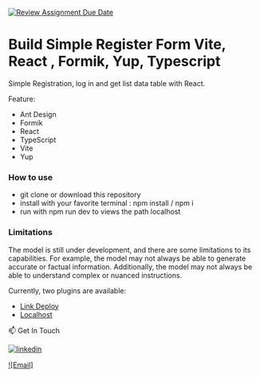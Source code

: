 [![Review Assignment Due Date](https://classroom.github.com/assets/deadline-readme-button-24ddc0f5d75046c5622901739e7c5dd533143b0c8e959d652212380cedb1ea36.svg)](https://classroom.github.com/a/Vqy8tqrT)


# Build Simple Register Form Vite, React , Formik, Yup,  Typescript 

Simple Registration, log in and get list data table with React.

Feature:
 - Ant Design
 - Formik
 - React
 - TypeScript
 - Vite
 - Yup


### How to use

- git clone or download this repository
- install with your favorite terminal : npm install / npm i
- run with npm run dev to views the path localhost


### Limitations

The model is still under development, and there are some limitations to its capabilities. For example, the model may not always be able to generate accurate or factual information. Additionally, the model may not always be able to understand complex or nuanced instructions.


Currently, two plugins are available:

- [Link Deploy](https://week-13-crud-kartika-git-main-kartikancil96.vercel.app//) 
- [Localhost](http://localhost:5173/)



📫 Get In Touch

[![linkedin](https://img.shields.io/badge/linkedin-0A66C2?style=for-the-badge&logo=linkedin&logoColor=white)](https://www.linkedin.com/in/kartika-nurkhaidah-9166001b1/)

[![Email]<img src="https://3dd7cdf0d5c9fc1828f0dfcac8ef2e9c057902be/assets/gmail-icon.svg" width="15px" background-color="none">](mailto:kartika.nurkhaidah@gmail.com) 
